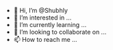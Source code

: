 - 👋 Hi, I’m @Shubhly
- 👀 I’m interested in ...
- 🌱 I’m currently learning ...
- 💞️ I’m looking to collaborate on ...
- 📫 How to reach me ...

<!---
Shubhly/Shubhly is a ✨ special ✨ repository because its `README.md` (this file) appears on your GitHub profile.
You can click the Preview link to take a look at your changes.
--->
